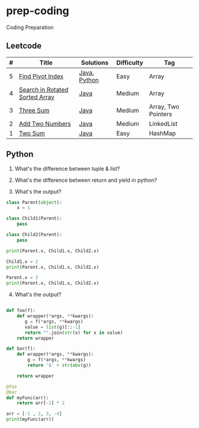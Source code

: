 # prep-coding
Coding Preparation

## Leetcode

|  #  |      Title     |   Solutions   | Difficulty  | Tag
|-----|----------------|---------------|-------------|-------------
|5|[Find Pivot Index](https://leetcode.com/problems/find-pivot-index/)|[Java](../master/leetcode/PivotIndex.java), [Python](../master/leetcode/PivotIndex.py)| Easy | Array
|4|[Search in Rotated Sorted Array](https://leetcode.com/problems/search-in-rotated-sorted-array/)|[Java](../master/leetcode/SortedArray.java)| Medium | Array
|3|[Three Sum](https://leetcode.com/problems/3sum/)|[Java](../master/leetcode/ThreeSum.java)| Medium | Array, Two Pointers
|2|[Add Two Numbers](https://leetcode.com/problems/add-two-numbers/)|[Java](../master/leetcode/AddTwoNo.java)| Medium | LinkedList
|1|[Two Sum](https://leetcode.com/problems/two-sum/)|[Java](../master/leetcode/TwoSum.java)| Easy | HashMap

## Python


1. What's the difference between tuple & list?

2. What's the difference between return and yield in python?

3. What's the output?

```python
class Parent(object):
    x = 1

class Child1(Parent):
    pass

class Child2(Parent):
    pass

print(Parent.x, Child1.x, Child2.x)

Child1.x = 2
print(Parent.x, Child1.x, Child2.x)

Parent.x = 3
print(Parent.x, Child1.x, Child2.x)
```

4. What's the output?

```python

def foo(f):
    def wrapper(*args, **kwargs):
       g = f(*args, **kwargs)
       value = list(g)[::-1]
       return "".join(str(x) for x in value)
    return wrapper

def bar(f):
    def wrapper(*args, **kwargs):
        g = f(*args, **kwargs)
        return '$' + str(abs(g))

    return wrapper

@foo
@bar
def myFunc(arr):
    return arr[-1] * 2

arr = [-1 , 2, 3, -4]
print(myFunc(arr))
```
